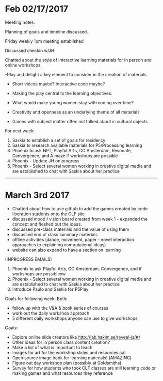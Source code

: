 # Feb 02/17/2017 

Meeting notes: 

Planning of goals and timeline discussed. 

Friday weekly 1pm meeting established 

Discussed checkin w/JH 

Chatted about the style of interactive learning materials for in person and online workshops. 

-Play and delight a key element to consider in the creation of materials.  

- Short videos maybe? Interactive code maybe? 

- Making the play central to the learning objectives. 

- What would make young women stay with coding over time? 

- Creativity and openness as an underlying theme of all materials 

- Games with subject matter often not talked about in cultural objects 


For next week: 

1. Saskia to establish a set of goals for residency 
2. Saskia to research available materials for P5/Processing learning
3. Phoenix to ask NPT, Playful Arts, CC Amsterdam, Resonate, Convergence, and A maze if workshops are possible 
4. Phoenix - Update JH on progress
5. Phoenix - Select several women working in creative digital media and are established to chat with Saskia about her practice 

--- 

# March 3rd 2017 
* Chatted about how to use github to add the games created by code liberation students onto the CLF site 
* discussed mood / vision board created from week 1 - expanded the concept and fleshed out the ideas. 
* discussed pre-class materials and the value of using them 
* discussed end of class summary materials 
* offline activities (dance, movement, paper - novel interaction approaches to explaining computational ideas) 
* website can also expand to have a section on learning 

(INPROGRESS EMAILS) 

1. Phoenix to ask Playful Arts, CC Amsterdam, Convergence, and if workshops are possiblexw
2. Phoenix - Select several women working in creative digital media and are established to chat with Saskia about her practice
3. Introduce Paulo and Saskia for P5Play


Goals for following week: 
Both: 
* follow up with the V&A & book series of courses 
* work out the daily workshop approach 
* 5 different daily workshops anyone can use to give workshops 

Goals: 
* Explore online slide creators like <http://lab.hakim.se/reveal-js/#/> 
* Other ideas for in person class content creation? 
* Make a list of what is important to teach 
* Images for art for the workshop slides and resources call 
* Open source image bank for learning materials! (AMAZING) 
* Figure out day workshop plan (possibly at Goldsmiths) 
* Survey for how students who took CLF classes are still learning code or making games and what resources they reference 




